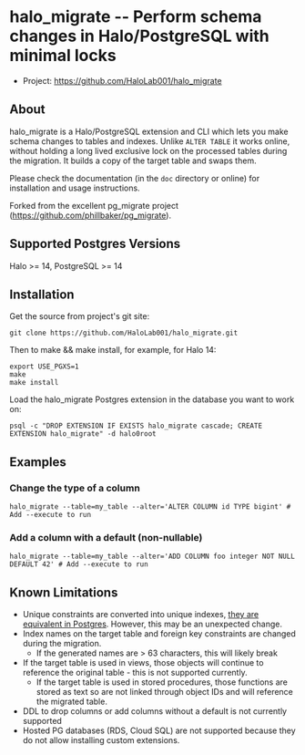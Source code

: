 # halo_migrate -- Perform schema changes in Halo/PostgreSQL with minimal locks

- Project: https://github.com/HaloLab001/halo_migrate



## About

halo_migrate is a Halo/PostgreSQL extension and CLI which lets you make schema
changes to tables and indexes. Unlike `ALTER TABLE` it works online, without
holding a long lived exclusive lock on the processed tables during the
migration. It builds a copy of the target table and swaps them.

Please check the documentation (in the ``doc`` directory or online) for
installation and usage instructions.

Forked from the excellent pg_migrate project (https://github.com/phillbaker/pg_migrate).

## Supported Postgres Versions

Halo >= 14, PostgreSQL >= 14

## Installation

Get the source from project's git site: 

```
git clone https://github.com/HaloLab001/halo_migrate.git
```

Then to make && make install, for example, for Halo 14:
```
export USE_PGXS=1
make
make install
```

Load the halo_migrate Postgres extension in the database you want to work on:
```
psql -c "DROP EXTENSION IF EXISTS halo_migrate cascade; CREATE EXTENSION halo_migrate" -d halo0root
```

## Examples

### Change the type of a column

```
halo_migrate --table=my_table --alter='ALTER COLUMN id TYPE bigint' # Add --execute to run
```

### Add a column with a default (non-nullable)

```
halo_migrate --table=my_table --alter='ADD COLUMN foo integer NOT NULL DEFAULT 42' # Add --execute to run
```

## Known Limitations

* Unique constraints are converted into unique indexes, [they are equivalent in Postgres](https://stackoverflow.com/questions/23542794/postgres-unique-constraint-vs-index). However, this may be an unexpected change.
* Index names on the target table and foreign key constraints are changed during the migration.
  * If the generated names are > 63 characters, this will likely break
* If the target table is used in views, those objects will continue to reference the original table - this is not supported currently.
  * If the target table is used in stored procedures, those functions are stored as text so are not linked through object IDs and will reference the migrated table.
* DDL to drop columns or add columns without a default is not currently supported
* Hosted PG databases (RDS, Cloud SQL) are not supported because they do not allow installing custom extensions.

